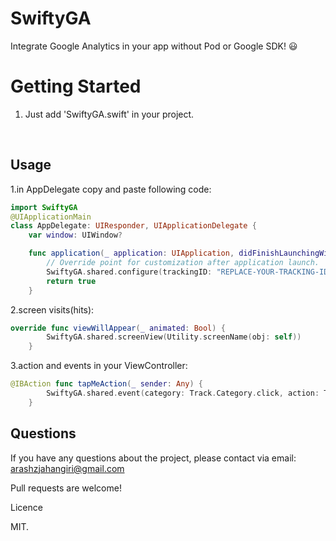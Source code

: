 # SwiftyGA
Integrate Google Analytics in your app without Pod or Google SDK! 😃
<br />

# Getting Started
1. Just add 'SwiftyGA.swift' in your project.
<br />

## Usage
1.in AppDelegate copy and paste following code:<br />
```swift
import SwiftyGA
@UIApplicationMain
class AppDelegate: UIResponder, UIApplicationDelegate {
    var window: UIWindow?

    func application(_ application: UIApplication, didFinishLaunchingWithOptions launchOptions: [UIApplicationLaunchOptionsKey: Any]?) -> Bool {
        // Override point for customization after application launch.
        SwiftyGA.shared.configure(trackingID: "REPLACE-YOUR-TRACKING-ID")
        return true
    }
```

2.screen visits(hits):<br />
```swift
override func viewWillAppear(_ animated: Bool) {
        SwiftyGA.shared.screenView(Utility.screenName(obj: self))
    }
```

3.action and events in your ViewController:

```swift
@IBAction func tapMeAction(_ sender: Any) {
        SwiftyGA.shared.event(category: Track.Category.click, action: Track.Action.tap, label: Utility.screenName(obj: self), value: nil)
    }
```

## Questions<br/>
If you have any questions about the project, please contact via email: arashzjahangiri@gmail.com

Pull requests are welcome!

Licence

MIT.

